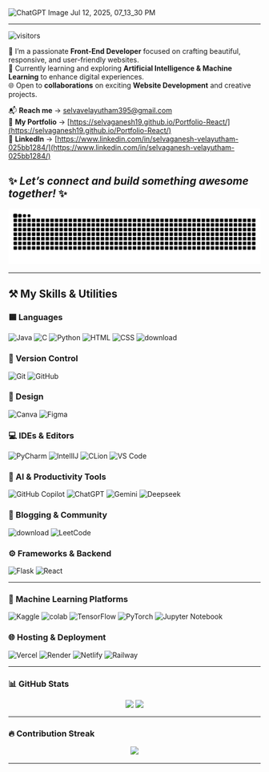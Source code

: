 <img width="1352" height="547" alt="ChatGPT Image Jul 12, 2025, 07_13_30 PM" src="https://github.com/user-attachments/assets/fb7bbd2e-18f1-4bb4-84e6-564d00334286" />

---
![visitors](https://vbr.nathanchung.dev/badge?page_id=selvaganesh19.selagvanesh19&color=00cf00)


🎨 I’m a passionate **Front-End Developer** focused on crafting beautiful, responsive, and user-friendly websites.  
🤖 Currently learning and exploring **Artificial Intelligence & Machine Learning** to enhance digital experiences.  
🌐 Open to **collaborations** on exciting **Website Development** and creative projects.  

📬 **Reach me** → [selvavelayutham395@gmail.com](mailto:selvavelayutham395@gmail.com)  
🚀 **My Portfolio** → [https://selvaganesh19.github.io/Portfolio-React/](https://selvaganesh19.github.io/Portfolio-React/)  
💼 **LinkedIn** → [https://www.linkedin.com/in/selvaganesh-velayutham-025bb1284/](https://www.linkedin.com/in/selvaganesh-velayutham-025bb1284/)

✨ _Let’s connect and build something awesome together!_ ✨
---

<p align="center">
  <img src="https://raw.githubusercontent.com/selvaganesh19/selvaganesh19/output/github-snake.svg"/>

</p>

---

## ⚒️ My Skills & Utilities

### 🟦 Languages
<div>
  <img src="https://iconic-api.onrender.com/dark/java" width="48px" title="Java" />
  <img src="https://iconic-api.onrender.com/dark/c" width="48px" title="C" />
  <img src="https://iconic-api.onrender.com/dark/python" width="48px" title="Python" />
  <img src="https://iconic-api.onrender.com/dark/html" width="48px" title="HTML" />
  <img src="https://iconic-api.onrender.com/dark/css" width="48px" title="CSS" />
  <img width="46px" alt="download" src="https://github.com/user-attachments/assets/9ef89a62-5001-43bd-9579-d49be0cbb417" />


</div>

### 🔧 Version Control
<div>
  <img src="https://iconic-api.onrender.com/dark/git" width="48px" title="Git" />
  <img src="https://iconic-api.onrender.com/dark/github" width="48px" title="GitHub" />
</div>

### 🎨 Design
<div>
  <img src="https://iconic-api.onrender.com/dark/canva" width="48px" title="Canva" />
  <img src="https://iconic-api.onrender.com/dark/figma" width="48px" title="Figma" />
</div>

### 💻 IDEs & Editors
<div>
  <img src="https://iconic-api.onrender.com/dark/pycharm" width="48px" title="PyCharm" />
  <img src="https://iconic-api.onrender.com/dark/intellij" width="48px" title="IntellIJ" />
  <img src="https://iconic-api.onrender.com/dark/clion" width="48px" title="CLion" />
  <img src="https://iconic-api.onrender.com/dark/vscode" width="48px" title="VS Code" />
</div>

### 🤖 AI & Productivity Tools
<div>
  <img src="https://iconic-api.onrender.com/dark/github" width="48px" title="GitHub Copilot" />
  <img src="https://iconic-api.onrender.com/dark/chatgpt" width="48px" title="ChatGPT" />
  <img src="https://iconic-api.onrender.com/dark/gemini" width="48px" title="Gemini" />
  <img src="https://iconic-api.onrender.com/dark/deepseek" width="48px" title="Deepseek" />
</div>

### 📝 Blogging & Community
<div>
  <img width="48px" alt="download" src="https://github.com/user-attachments/assets/77736a41-7559-45db-945a-b3468d870770" />
  <img src="https://iconic-api.onrender.com/dark/leetcode" width="48px" title="LeetCode" />
</div>

### ⚙️ Frameworks & Backend
<div>
  <img src="https://iconic-api.onrender.com/dark/flask" width="48px" title="Flask" />
  <img src="https://iconic-api.onrender.com/dark/react" width="48px" title="React" />
</div>

---

### 🧠 Machine Learning Platforms

<!-- Kaggle -->
<img src="https://cdn.jsdelivr.net/gh/devicons/devicon/icons/kaggle/kaggle-original.svg" width="48px" title="Kaggle" />

<!-- Google Colab -->
<img width="120px" height="120px"  alt="colab" src="https://github.com/user-attachments/assets/05b7c80a-f0f0-411a-a5f8-fc94400be14f" />

<!-- TensorFlow -->
<img src="https://iconic-api.onrender.com/dark/tensorflow" width="48px" title="TensorFlow" />

<!-- PyTorch -->
<img src="https://iconic-api.onrender.com/dark/pytorch" width="48px" title="PyTorch" />

<!-- Jupyter Notebook -->
<img src="https://iconic-api.onrender.com/dark/jupyter" width="48px" title="Jupyter Notebook" />


### 🌐 Hosting & Deployment
<div>
  <img src="https://iconic-api.onrender.com/dark/vercel" width="48px" title="Vercel" />
  <img src="https://iconic-api.onrender.com/dark/render" width="48px" title="Render" />
  <img src="https://iconic-api.onrender.com/dark/netlify" width="48px" title="Netlify" />
  <img src="https://cdn.jsdelivr.net/gh/devicons/devicon/icons/railway/railway-original.svg" width="48px" title="Railway" />
</div>

---

### 📊 GitHub Stats

<p align="center">
  <img src="https://github-readme-stats.vercel.app/api?username=selvaganesh19&show_icons=true&theme=radical" height="150" />
  <img src="https://github-readme-stats.vercel.app/api/top-langs/?username=selvaganesh19&layout=compact&theme=radical" height="150"/>
</p>

---

### 🔥 Contribution Streak

<p align="center">
  <img src="https://github-readme-streak-stats.herokuapp.com/?user=selvaganesh19&theme=radical&fire=FF6C6C"/>
</p>

---
